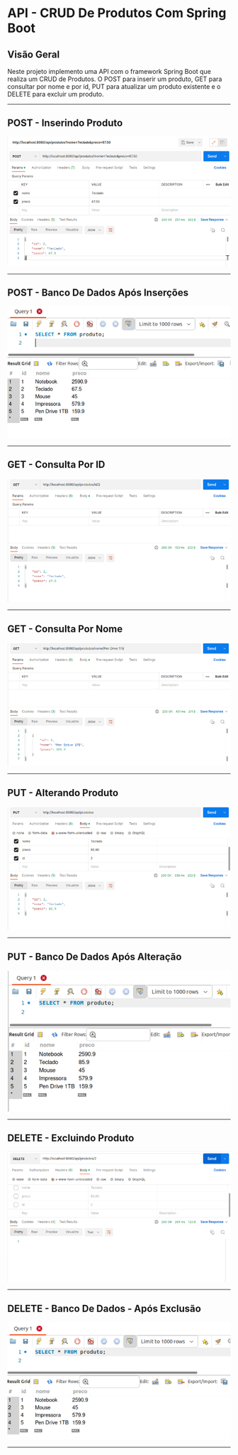 # API - CRUD De Produtos Com Spring Boot

## Visão Geral
<p>
  Neste projeto implemento uma API com o framework Spring Boot que realiza um CRUD de Produtos. O POST para inserir um produto, GET para consultar por nome e por id, PUT para atualizar um produto existente e o DELETE para excluir um produto.
</p>
<hr>

## POST - Inserindo Produto
<p>
  <img src = "https://github.com/CarlosVinicios99/API-CRUD-Produtos-Com-Spring-Boot/blob/main/imagens/Post.png?raw=true" alt = "requisicao POST realizada no postman">
</p>
<hr>

## POST - Banco De Dados Após Inserções
<p>
  <img src = "https://github.com/CarlosVinicios99/API-CRUD-Produtos-Com-Spring-Boot/blob/main/imagens/Post_banco_de_dados.png?raw=true" alt = "banco de dados apos insercao">
</p>
<hr>

## GET - Consulta Por ID
<p>
  <img src = "https://github.com/CarlosVinicios99/API-CRUD-Produtos-Com-Spring-Boot/blob/main/imagens/Get_Consulta_por_ID.png?raw=true" alt = "requisicao GET por ID realizada no postman">
</p>
<hr>

## GET - Consulta Por Nome
<p>
  <img src = "https://github.com/CarlosVinicios99/API-CRUD-Produtos-Com-Spring-Boot/blob/main/imagens/Get_Consulta_Por_Nome.png?raw=true" alt = "requisicao GET por nome realizada no postman">
</p>
<hr>

## PUT - Alterando Produto
<p>
  <img src = "https://github.com/CarlosVinicios99/API-CRUD-Produtos-Com-Spring-Boot/blob/main/imagens/Put_atualizando_registro.png?raw=true" alt = "requisicao PUT realizada no postman">
</p>
<hr>

## PUT - Banco De Dados Após Alteração
<p>
  <img src = "https://github.com/CarlosVinicios99/API-CRUD-Produtos-Com-Spring-Boot/blob/main/imagens/Put_banco_de_dados.png?raw=true" alt = "banco de dados apos alteracao">
</p>
<hr>

## DELETE - Excluindo Produto
<p>
  <img src = "https://github.com/CarlosVinicios99/API-CRUD-Produtos-Com-Spring-Boot/blob/main/imagens/Delete_Por_ID.png?raw=true" alt = "requisicao DELETE realizada no postman">
</p>
<hr>

## DELETE - Banco De Dados - Após Exclusão
<p>
  <img src = "https://github.com/CarlosVinicios99/API-CRUD-Produtos-Com-Spring-Boot/blob/main/imagens/Delete_Banco_de_dados.png?raw=true" alt = "requisicao DELETE realizada no postman">
</p>
<hr>




